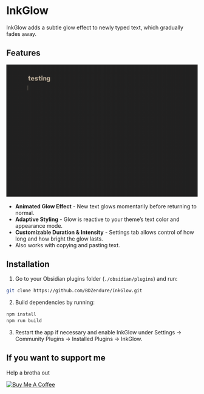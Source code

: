 # InkGlow

InkGlow adds a subtle glow effect to newly typed text, which gradually fades away.  

## Features

![img](assets/Inkglow_typing.gif?raw=true)

- **Animated Glow Effect** - New text glows momentarily before returning to normal.
- **Adaptive Styling** - Glow is reactive to your theme’s text color and appearance mode. 
- **Customizable Duration & Intensity** - Settings tab allows control of how long and how bright the glow lasts.
- Also works with copying and pasting text. 

## Installation

1. Go to your Obsidian plugins folder (`./obsidian/plugins`) and run:
```bash
git clone https://github.com/BDZendure/InkGlow.git
```
2. Build dependencies by running:
```bash
npm install
npm run build
```
3. Restart the app if necessary and enable InkGlow under Settings → Community Plugins → Installed Plugins → InkGlow. 

## If you want to support me

Help a brotha out

<a href="https://buymeacoffee.com/bdzendure" target="_blank"><img src="https://cdn.buymeacoffee.com/buttons/v2/default-yellow.png" alt="Buy Me A Coffee" style="height: 60px !important;width: 217px !important;" ></a>

